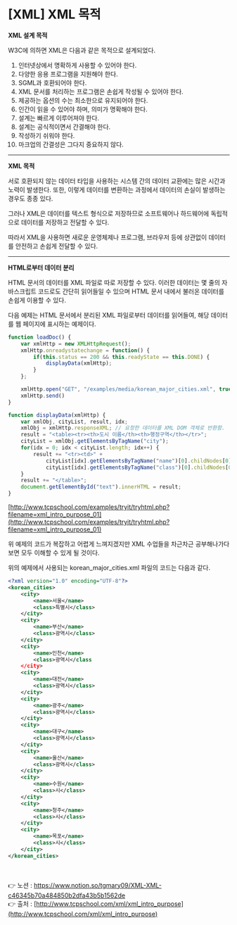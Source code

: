 # [**XML] XML 목적**

**XML 설계 목적**

W3C에 의하면 XML은 다음과 같은 목적으로 설계되었다.

1. 인터넷상에서 명확하게 사용할 수 있어야 한다.
2. 다양한 응용 프로그램을 지원해야 한다.
3. SGML과 호환되어야 한다.
4. XML 문서를 처리하는 프로그램은 손쉽게 작성될 수 있어야 한다.
5. 제공하는 옵션의 수는 최소한으로 유지되어야 한다.
6. 인간이 읽을 수 있어야 하며, 의미가 명확해야 한다.
7. 설계는 빠르게 이루어져야 한다.
8. 설계는 공식적이면서 간결해야 한다.
9. 작성하기 쉬워야 한다.
10. 마크업의 간결성은 그다지 중요하지 않다.

---

**XML 목적**

서로 호환되지 않는 데이터 타입을 사용하는 시스템 간의 데이터 교환에는 많은 시간과 노력이 발생한다. 또한, 이렇게 데이터를 변환하는 과정에서 데이터의 손실이 발생하는 경우도 종종 있다.

그러나 XML은 데이터를 텍스트 형식으로 저장하므로 소프트웨어나 하드웨어에 독립적으로 데이터를 저장하고 전달할 수 있다. 

따라서 XML을 사용하면 새로운 운영체제나 프로그램, 브라우저 등에 상관없이 데이터를 안전하고 손쉽게 전달할 수 있다.

---

**HTML로부터 데이터 분리**

HTML 문서의 데이터를 XML 파일로 따로 저장할 수 있다. 이러한 데이터는 몇 줄의 자바스크립트
코드로도 간단히 읽어들일 수 있으며 HTML 문서 내에서 불러온 데이터를 손쉽게 이용할 수 있다.

다음 예제는 HTML 문서에서 분리된 XML 파일로부터 데이터를 읽어들여, 해당 데이터를 웹 페이지에 표시하는 예제이다.

```jsx
function loadDoc() {
    var xmlHttp = new XMLHttpRequest();
    xmlHttp.onreadystatechange = function() {
        if(this.status == 200 && this.readyState == this.DONE) {
            displayData(xmlHttp);
        }
    };

    xmlHttp.open("GET", "/examples/media/korean_major_cities.xml", true);
    xmlHttp.send()
}

function displayData(xmlHttp) {
    var xmlObj, cityList, result, idx;
    xmlObj = xmlHttp.responseXML; // 요청한 데이터를 XML DOM 객체로 반환함.
    result = "<table><tr><th>도시 이름</th><th>행정구역</th></tr>";
    cityList = xmlObj.getElementsByTagName("city");
    for(idx = 0; idx < cityList.length; idx++) {
        result += "<tr><td>" +
            cityList[idx].getElementsByTagName("name")[0].childNodes[0].nodeValue + "</td><td>" +
            cityList[idx].getElementsByTagName("class")[0].childNodes[0].nodeValue + "</td></tr>";
    }
    result += "</table>";
    document.getElementById("text").innerHTML = result;
}
```

[http://www.tcpschool.com/examples/tryit/tryhtml.php?filename=xml_intro_purpose_01](http://www.tcpschool.com/examples/tryit/tryhtml.php?filename=xml_intro_purpose_01)

위 예제의 코드가 복잡하고 어렵게 느껴지겠지만 XML 수업들을 차근차근 공부해나가다보면 
모두 이해할 수 있게 될 것이다. 

위의 예제에서 사용되는 korean_major_cities.xml 파일의 코드는 다음과 같다.

```xml
<?xml version="1.0" encoding="UTF-8"?>
<korean_cities>
    <city>
        <name>서울</name>
        <class>특별시</class>
    </city>
    <city>
        <name>부산</name>
        <class>광역시</class>
    </city>
    <city>
        <name>인천</name>
        <class>광역시</class
    </city>
    <city>
        <name>대전</name>
        <class>광역시</class>
    </city>
    <city>
        <name>광주</name>
        <class>광역시</class>
    </city>
    <city>
        <name>대구</name>
        <class>광역시</class>
    </city>
    <city>
        <name>울산</name>
        <class>광역시</class>
    </city>
    <city>
        <name>수원</name>
        <class>시</class>
    </city>
    <city>
        <name>청주</name>
        <class>시</class>
    </city>
    <city>
        <name>목포</name>
        <class>시</class>
    </city>
</korean_cities>
```
<br><br>
👉 노션 : https://www.notion.so/tgmary09/XML-XML-c46345b70a484850b2dfa43b5b1562de
<br>
👉 출처 : [http://www.tcpschool.com/xml/xml_intro_purpose](http://www.tcpschool.com/xml/xml_intro_purpose)
